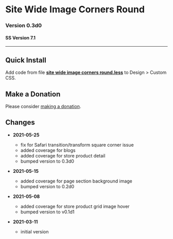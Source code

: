 # Site Wide Image Corners Round

### Version 0.3d0

#### SS Version 7.1

---

## Quick Install

Add code from file
**[site wide image corners round.less](site%20wide%20image%20corners%20round.less#L1)**
to Design > Custom CSS.

## Make a Donation

Please consider
[making a donation](https://github.com/tomsWebConsulting/twcsl#make-a-donation).

## Changes

* **2021-05-25**

  * fix for Safari transition/transform square corner issue
  * added coverage for blogs
  * added coverage for store product detail
  * bumped version to 0.3d0
  
* **2021-05-15**

  * added coverage for page section background image
  * bumped version to 0.2d0
  
* **2021-05-08**

  * added coverage for store product grid image hover
  * bumped version to v0.1d1
* **2021-03-11**

  * initial version
